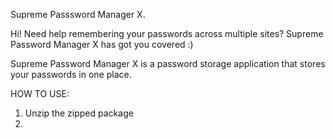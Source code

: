Supreme Passsword Manager X.

Hi! Need help remembering your passwords across multiple sites? Supreme Password Manager X has got you covered :)

Supreme Password Manager X is a password storage application that stores your passwords in one place. 

HOW TO USE:

1) Unzip the zipped package
2) 

